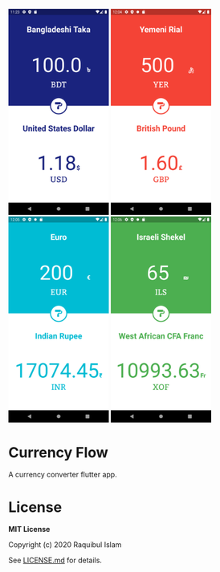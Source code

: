 <p float="left">
<img src="Screenshots/First Impression.png" width="200">
<img src="Screenshots/Screenshot_1592892294.png" width="200">
<img src="Screenshots/Screenshot_1592892347.png" width="200">
<img src="Screenshots/Screenshot_1592892393.png" width="200">
</p>

# Currency Flow

A currency converter flutter app.

# License

**MIT License**

Copyright (c) 2020 Raquibul Islam

See [LICENSE.md](LICENSE) for details.
